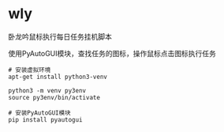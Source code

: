 # wly
卧龙吟鼠标执行每日任务挂机脚本

使用PyAutoGUI模块，查找任务的图标，操作鼠标点击图标执行任务
```
# 安装虚拟环境
apt-get install python3-venv

python3 -m venv py3env
source py3env/bin/activate

# 安装PyAutoGUI模块
pip install pyautogui
```
